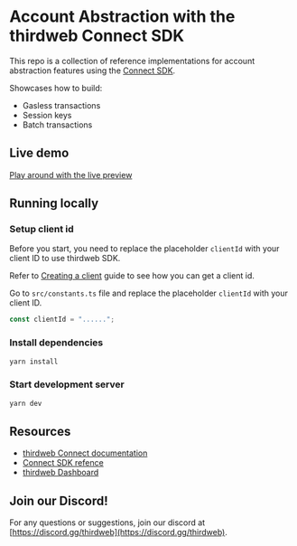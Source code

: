 # Account Abstraction with the thirdweb Connect SDK

This repo is a collection of reference implementations for account abstraction features using the [Connect SDK](https://portal.thidweb.com/connect).

Showcases how to build:

- Gasless transactions
- Session keys
- Batch transactions

## Live demo

[Play around with the live preview](https://account-abstraction-nine.vercel.app/)

## Running locally

### Setup client id

Before you start, you need to replace the placeholder `clientId` with your client ID to use thirdweb SDK.

Refer to [Creating a client](https://portal.thirdweb.com/typescript/v5/client) guide to see how you can get a client id.

Go to `src/constants.ts` file and replace the placeholder `clientId` with your client ID.

```ts
const clientId = "......";
```

### Install dependencies

```bash
yarn install
```

### Start development server

```bash
yarn dev
```

## Resources

- [thirdweb Connect documentation](https://portal.thirdweb.com/connect)
- [Connect SDK refence](https://portal.thirdweb.com/typescript/v5)
- [thirdweb Dashboard](https://thirdweb.com/dashboard)

## Join our Discord!

For any questions or suggestions, join our discord at [https://discord.gg/thirdweb](https://discord.gg/thirdweb).
